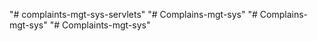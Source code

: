 "# complaints-mgt-sys-servlets" 
"# Complains-mgt-sys" 
"# Complains-mgt-sys" 
"# Complaints-mgt-sys" 

